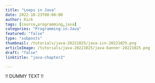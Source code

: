 ```yaml
---
title: "Loops in Java"
date: 2022-10-23T00:00:00
author: Rick
tags: [cource,programming,java]
categories: "Programming-in-Java"
featured: "false"
type: "subposts"
thumbnail: /tutorials/java-20221025/java-icn-20221025.png
articleImage: /tutorials/java-20221025/java-banner-20221025.png
draft: "false"
linktitle: "java-chapter2"

---
```


!! DUMMY TEXT !!
